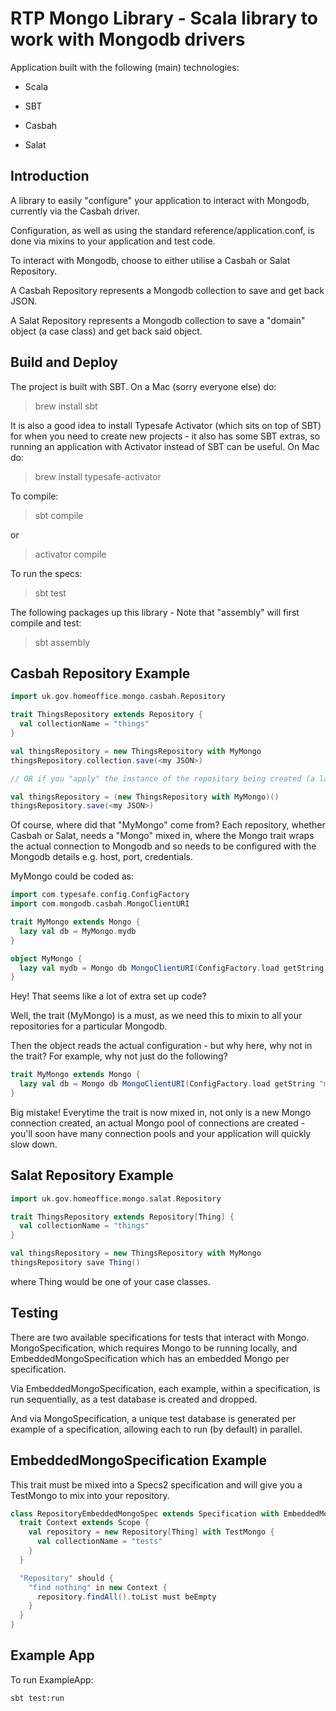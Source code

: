 RTP Mongo Library - Scala library to work with Mongodb drivers
==============================================================

Application built with the following (main) technologies:

- Scala

- SBT

- Casbah

- Salat

Introduction
------------
A library to easily "configure" your application to interact with Mongodb, currently via the Casbah driver.

Configuration, as well as using the standard reference/application.conf, is done via mixins to your application and test code.

To interact with Mongodb, choose to either utilise a Casbah or Salat Repository.

A Casbah Repository represents a Mongodb collection to save and get back JSON.

A Salat Repository represents a Mongodb collection to save a "domain" object (a case class) and get back said object.

Build and Deploy
----------------
The project is built with SBT. On a Mac (sorry everyone else) do:
> brew install sbt

It is also a good idea to install Typesafe Activator (which sits on top of SBT) for when you need to create new projects - it also has some SBT extras, so running an application with Activator instead of SBT can be useful. On Mac do:
> brew install typesafe-activator

To compile:
> sbt compile

or
> activator compile

To run the specs:
> sbt test

The following packages up this library - Note that "assembly" will first compile and test:
> sbt assembly

Casbah Repository Example
-------------------------
```scala
import uk.gov.homeoffice.mongo.casbah.Repository

trait ThingsRepository extends Repository {
  val collectionName = "things"
}

val thingsRepository = new ThingsRepository with MyMongo
thingsRepository.collection.save(<my JSON>)

// OR if you "apply" the instance of the repository being created (a la JavaScript), then you don't need to call "collection" before calling an API method such as "save", "find" etc.

val thingsRepository = (new ThingsRepository with MyMongo)()
thingsRepository.save(<my JSON>)
```

Of course, where did that "MyMongo" come from? Each repository, whether Casbah or Salat, needs a "Mongo" mixed in, where the Mongo trait wraps the actual connection to Mongodb and so needs to be configured with the Mongodb details e.g. host, port, credentials.

MyMongo could be coded as:
```scala
import com.typesafe.config.ConfigFactory
import com.mongodb.casbah.MongoClientURI

trait MyMongo extends Mongo {
  lazy val db = MyMongo.mydb
}

object MyMongo {
  lazy val mydb = Mongo db MongoClientURI(ConfigFactory.load getString "mydb")
}
```

Hey! That seems like a lot of extra set up code?

Well, the trait (MyMongo) is a must, as we need this to mixin to all your repositories for a particular Mongodb.

Then the object reads the actual configuration - but why here, why not in the trait? For example, why not just do the following?
```scala
trait MyMongo extends Mongo {
  lazy val db = Mongo db MongoClientURI(ConfigFactory.load getString "mydb")
}
```

Big mistake! Everytime the trait is now mixed in, not only is a new Mongo connection created, an actual Mongo pool of connections are created - you'll soon have many connection pools and your application will quickly slow down.

Salat Repository Example
------------------------
```scala
import uk.gov.homeoffice.mongo.salat.Repository

trait ThingsRepository extends Repository[Thing] {
  val collectionName = "things"
}

val thingsRepository = new ThingsRepository with MyMongo
thingsRepository save Thing()
```

where Thing would be one of your case classes.

Testing
-------
There are two available specifications for tests that interact with Mongo.
MongoSpecification, which requires Mongo to be running locally, and EmbeddedMongoSpecification which has an embedded Mongo per specification.

Via EmbeddedMongoSpecification, each example, within a specification, is run sequentially, as a test database is created and dropped.

And via MongoSpecification, a unique test database is generated per example of a specification, allowing each to run (by default) in parallel.

EmbeddedMongoSpecification Example
----------------------------------
This trait must be mixed into a Specs2 specification and will give you a TestMongo to mix into your repository.
```scala
class RepositoryEmbeddedMongoSpec extends Specification with EmbeddedMongoSpecification {
  trait Context extends Scope {
    val repository = new Repository[Thing] with TestMongo {
      val collectionName = "tests"
    }
  }

  "Repository" should {
    "find nothing" in new Context {
      repository.findAll().toList must beEmpty
    }
  }
}
```

Example App
-----------
To run ExampleApp:
```bash
sbt test:run
```